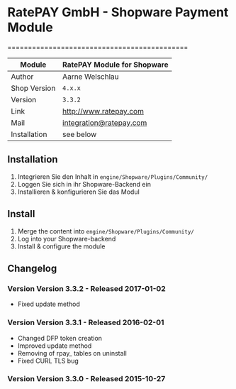 # RatePAY GmbH - Shopware Payment Module
============================================

|Module | RatePAY Module for Shopware
|------|----------
|Author | Aarne Welschlau
|Shop Version | `4.x.x`
|Version | `3.3.2`
|Link | http://www.ratepay.com
|Mail | integration@ratepay.com
|Installation | see below

## Installation
1. Integrieren Sie den Inhalt in `engine/Shopware/Plugins/Community/`
2. Loggen Sie sich in ihr Shopware-Backend ein
3. Installieren & konfigurieren Sie das Modul

## Install
1. Merge the content into `engine/Shopware/Plugins/Community/`
2. Log into your Shopware-backend
3. Install & configure the module

## Changelog

### Version Version 3.3.2 - Released 2017-01-02
* Fixed update method

### Version Version 3.3.1 - Released 2016-02-01
* Changed DFP token creation
* Improved update method
* Removing of rpay_ tables on uninstall
* Fixed CURL TLS bug

### Version Version 3.3.0 - Released 2015-10-27